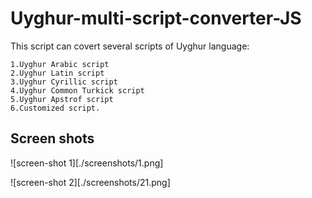 # Uyghur-multi-script-converter-JS

This script can covert several scripts of Uyghur language: 

    1.Uyghur Arabic script 
    2.Uyghur Latin script
    3.Uyghur Cyrillic script
    4.Uyghur Common Turkick script
    5.Uyghur Apstrof script
    6.Customized script.


## Screen shots
![screen-shot 1][./screenshots/1.png]

![screen-shot 2][./screenshots/21.png]
